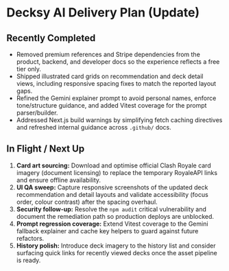 # Decksy AI Delivery Plan (Update)

## Recently Completed
- Removed premium references and Stripe dependencies from the product, backend, and developer docs so the experience reflects a free tier only.
- Shipped illustrated card grids on recommendation and deck detail views, including responsive spacing fixes to match the reported layout gaps.
- Refined the Gemini explainer prompt to avoid personal names, enforce tone/structure guidance, and added Vitest coverage for the prompt parser/builder.
- Addressed Next.js build warnings by simplifying fetch caching directives and refreshed internal guidance across `.github/` docs.

## In Flight / Next Up
1. **Card art sourcing:** Download and optimise official Clash Royale card imagery (document licensing) to replace the temporary RoyaleAPI links and ensure offline availability.
2. **UI QA sweep:** Capture responsive screenshots of the updated deck recommendation and detail layouts and validate accessibility (focus order, colour contrast) after the spacing overhaul.
3. **Security follow-up:** Resolve the `npm audit` critical vulnerability and document the remediation path so production deploys are unblocked.
4. **Prompt regression coverage:** Extend Vitest coverage to the Gemini fallback explainer and cache key helpers to guard against future refactors.
5. **History polish:** Introduce deck imagery to the history list and consider surfacing quick links for recently viewed decks once the asset pipeline is ready.
